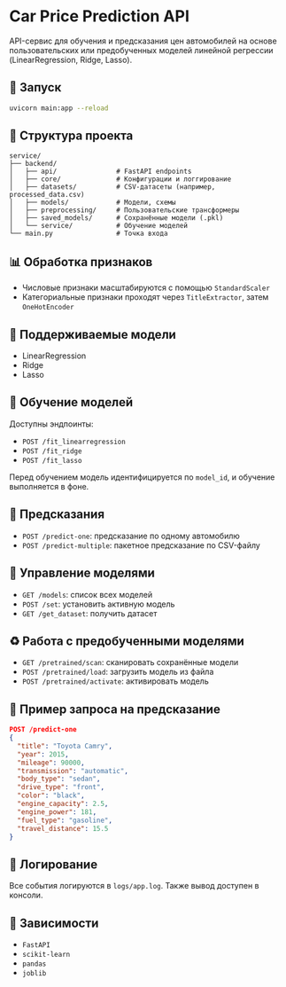 
# Car Price Prediction API

API-сервис для обучения и предсказания цен автомобилей на основе пользовательских или предобученных моделей линейной регрессии (LinearRegression, Ridge, Lasso).


## 🚀 Запуск

```bash
uvicorn main:app --reload
```

## 📁 Структура проекта

```
service/
├── backend/
│   ├── api/               # FastAPI endpoints
│   ├── core/              # Конфигурации и логгирование
│   ├── datasets/          # CSV-датасеты (например, processed_data.csv)
│   ├── models/            # Модели, схемы
│   ├── preprocessing/     # Пользовательские трансформеры
│   ├── saved_models/      # Сохранённые модели (.pkl)
│   └── service/           # Обучение моделей
└── main.py                # Точка входа
```

## 📊 Обработка признаков

- Числовые признаки масштабируются с помощью `StandardScaler`
- Категориальные признаки проходят через `TitleExtractor`, затем `OneHotEncoder`

## 🧠 Поддерживаемые модели

- LinearRegression
- Ridge
- Lasso

## 🧪 Обучение моделей

Доступны эндпоинты:
- `POST /fit_linearregression`
- `POST /fit_ridge`
- `POST /fit_lasso`

Перед обучением модель идентифицируется по `model_id`, и обучение выполняется в фоне.

## 🔮 Предсказания

- `POST /predict-one`: предсказание по одному автомобилю
- `POST /predict-multiple`: пакетное предсказание по CSV-файлу

## 🧰 Управление моделями

- `GET /models`: список всех моделей
- `POST /set`: установить активную модель
- `GET /get_dataset`: получить датасет

## ♻️ Работа с предобученными моделями

- `GET /pretrained/scan`: сканировать сохранённые модели
- `POST /pretrained/load`: загрузить модель из файла
- `POST /pretrained/activate`: активировать модель

## 📄 Пример запроса на предсказание

```json
POST /predict-one
{
  "title": "Toyota Camry",
  "year": 2015,
  "mileage": 90000,
  "transmission": "automatic",
  "body_type": "sedan",
  "drive_type": "front",
  "color": "black",
  "engine_capacity": 2.5,
  "engine_power": 181,
  "fuel_type": "gasoline",
  "travel_distance": 15.5
}
```

## 📓 Логирование

Все события логируются в `logs/app.log`. Также вывод доступен в консоли.

## 🧩 Зависимости

- `FastAPI`
- `scikit-learn`
- `pandas`
- `joblib`
